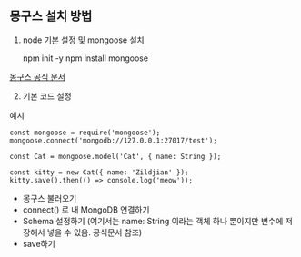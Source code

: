 ## 몽구스 설치 방법

1. node 기본 설정 및 mongoose 설치

    npm init -y 
    npm install mongoose

[몽구스 공식 문서](https://mongoosejs.com/)

2. 기본 코드 설정

예시

    const mongoose = require('mongoose');
    mongoose.connect('mongodb://127.0.0.1:27017/test');

    const Cat = mongoose.model('Cat', { name: String });

    const kitty = new Cat({ name: 'Zildjian' });
    kitty.save().then(() => console.log('meow'));

- 몽구스 불러오기
- connect() 로 내 MongoDB 연결하기
- Schema 설정하기 (여기서는 name: String 이라는 객체 하나 뿐이지만 변수에 저장해서 넣을 수 있음.  공식문서 참조)
- save하기